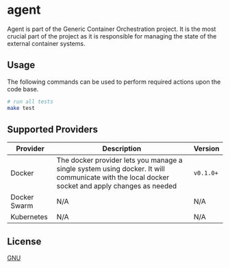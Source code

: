 # agent

Agent is part of the Generic Container Orchestration project.
It is the most crucial part of the project as it is responsible for managing the state
of the external container systems.

## Usage

The following commands can be used to perform required actions upon the code base.

```bash
# run all tests
make test
```

## Supported Providers

| Provider     | Description                                                                                                                                    | Version   |
|--------------|------------------------------------------------------------------------------------------------------------------------------------------------|-----------|
| Docker       | The docker provider lets you manage a single system using docker. It will communicate with the local docker socket and apply changes as needed | `v0.1.0+` |
| Docker Swarm | N/A                                                                                                                                            | N/A       |
| Kubernetes   | N/A                                                                                                                                            | N/A       |

## License

[GNU](./LICENSE)
